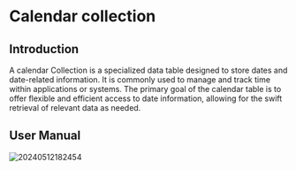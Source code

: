# Calendar collection

<PluginInfo name="calendar"></PluginInfo>

## Introduction

A calendar Collection is a specialized data table designed to store dates and date-related information. It is commonly used to manage and track time within applications or systems. The primary goal of the calendar table is to offer flexible and efficient access to date information, allowing for the swift retrieval of relevant data as needed.

## User Manual

![20240512182454](https://static-docs.nocobase.com/20240512182454.png)
